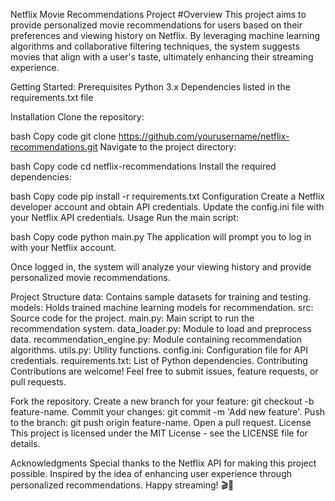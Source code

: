 Netflix Movie Recommendations Project
#Overview
This project aims to provide personalized movie recommendations for users based on their preferences and viewing history on Netflix. By leveraging machine learning algorithms and collaborative filtering techniques, the system suggests movies that align with a user's taste, ultimately enhancing their streaming experience.

Getting Started:
Prerequisites
Python 3.x
Dependencies listed in the requirements.txt file


Installation
Clone the repository:

bash
Copy code
git clone https://github.com/yourusername/netflix-recommendations.git
Navigate to the project directory:

bash
Copy code
cd netflix-recommendations
Install the required dependencies:

bash
Copy code
pip install -r requirements.txt
Configuration
Create a Netflix developer account and obtain API credentials.
Update the config.ini file with your Netflix API credentials.
Usage
Run the main script:

bash
Copy code
python main.py
The application will prompt you to log in with your Netflix account.

Once logged in, the system will analyze your viewing history and provide personalized movie recommendations.

Project Structure
data: Contains sample datasets for training and testing.
models: Holds trained machine learning models for recommendation.
src: Source code for the project.
main.py: Main script to run the recommendation system.
data_loader.py: Module to load and preprocess data.
recommendation_engine.py: Module containing recommendation algorithms.
utils.py: Utility functions.
config.ini: Configuration file for API credentials.
requirements.txt: List of Python dependencies.
Contributing
Contributions are welcome! Feel free to submit issues, feature requests, or pull requests.

Fork the repository.
Create a new branch for your feature: git checkout -b feature-name.
Commit your changes: git commit -m 'Add new feature'.
Push to the branch: git push origin feature-name.
Open a pull request.
License
This project is licensed under the MIT License - see the LICENSE file for details.

Acknowledgments
Special thanks to the Netflix API for making this project possible.
Inspired by the idea of enhancing user experience through personalized recommendations.
Happy streaming! 🎬🍿
